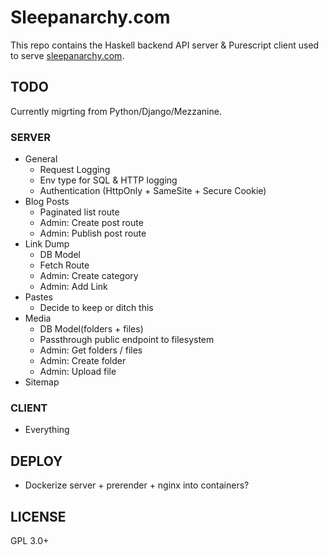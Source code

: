 # Sleepanarchy.com

This repo contains the Haskell backend API server & Purescript client used to
serve [sleepanarchy.com](https://sleepanarchy.com).

## TODO

Currently migrting from Python/Django/Mezzanine.

### SERVER

* General
    * Request Logging
    * Env type for SQL & HTTP logging
    * Authentication (HttpOnly + SameSite + Secure Cookie)
* Blog Posts
    * Paginated list route
    * Admin: Create post route
    * Admin: Publish post route
* Link Dump
    * DB Model
    * Fetch Route
    * Admin: Create category
    * Admin: Add Link
* Pastes
    * Decide to keep or ditch this
* Media
    * DB Model(folders + files)
    * Passthrough public endpoint to filesystem
    * Admin: Get folders / files
    * Admin: Create folder
    * Admin: Upload file
* Sitemap


### CLIENT

* Everything


## DEPLOY

* Dockerize server + prerender + nginx into containers?


## LICENSE

GPL 3.0+

